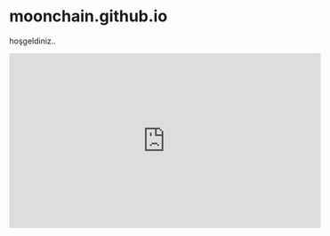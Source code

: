 # moonchain.github.io
hoşgeldiniz..
<iframe width="560" height="315" src="https://www.youtube.com/embed/7C1c7_6UOlc" title="YouTube video player" frameborder="0" allow="accelerometer; autoplay; clipboard-write; encrypted-media; gyroscope; picture-in-picture" allowfullscreen></iframe>
